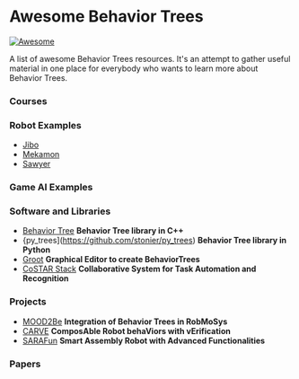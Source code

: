 Awesome Behavior Trees
================

[![Awesome](https://cdn.rawgit.com/sindresorhus/awesome/d7305f38d29fed78fa85652e3a63e154dd8e8829/media/badge.svg)](https://github.com/sindresorhus/awesome)


A list of awesome Behavior Trees resources.  It's an attempt to gather useful material in one place for everybody who wants to learn more about Behavior Trees.


### Courses ###

### Robot Examples ###

* [Jibo](https://github.com/jiborobot/jibo-sdk)
* [Mekamon](https://mekamon.com/)
* [Sawyer](http://mfg.rethinkrobotics.com/intera/Robot_Screen)

### Game AI Examples ###


### Software and Libraries ###
* [Behavior Tree](https://github.com/BehaviorTree/BehaviorTree.CPP) **Behavior Tree library in C++**
* {py_trees](https://github.com/stonier/py_trees) **Behavior Tree library in Python**
* [Groot](https://github.com/BehaviorTree/Groot) **Graphical Editor to create BehaviorTrees**
* [CoSTAR Stack](http://cpaxton.github.io/costar_stack/) **Collaborative System for Task Automation and Recognition**

### Projects ###
* [MOOD2Be](https://eurecat.org/en/portfolio-items/mood2be/) **Integration of Behavior Trees in RobMoSys**
* [CARVE](https://robmosys.eu/carve/) **ComposAble Robot behaViors with vErification**
* [SARAFun](http://h2020sarafun.eu/) **Smart Assembly Robot with Advanced Functionalities**

### Papers ###


